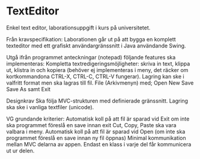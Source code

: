 # TextEditor

Enkel text editor, laborationsuppgift i kurs på universitetet.

Från kravspecifikation:
Laborationen går ut på att bygga en komplett texteditor med ett grafiskt användargränssnitt i Java användande Swing.

Utgå ifrån programmet anteckningar (notepad) följande features ska implementeras:
Kompletta textredigeringsmöjligheter: skriva in text, klippa ut, klistra in och kopiera (behöver ej implementeras i meny, det räcker om kortkommandona CTRL-X, CTRL-C, CTRL-V fungerar).
Lagring kan ske i valfritt format men ska lagras till fil.
File (Arkivmenyn) med;
Open
New
Save
Save As samt
Exit

Designkrav
Ska följa MVC-strukturen med definierade gränssnitt.
Lagring ska ske i vanliga textfiler (unicode).

VG grundande kriterier:
Automatisk koll på att fil är sparad vid Exit om inte ska programmet föreslå en save innan exit
Cut, Copy, Paste ska vara valbara i meny.
Automatisk koll på att fil är sparad vid Open (om inte ska programmet föreslå en save innan ny fil öppnas)
Minimal kommunikation mellan MVC delarna av appen. Endast en klass i varje del får kommunicera ut ur delen.
